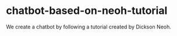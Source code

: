 # chatbot-based-on-neoh-tutorial
We create a chatbot by following a tutorial created by Dickson Neoh. 
